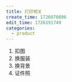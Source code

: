 ```yaml
---
title: 打印相关
create_time: 1726070896
edit_time: 1726191749
categories:
  - product
---
```



1. 扣图
2. 换服装
3. 换背景
4. 证件照 

